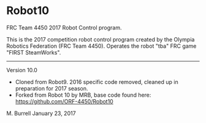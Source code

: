 # Robot10
FRC Team 4450 2017 Robot Control program.

This is the 2017 competition robot control program created by the Olympia Robotics Federation (FRC Team 4450).
Operates the robot "tba" FRC game "FIRST SteamWorks".
**************************************************************************************************************
Version 10.0

*    Cloned from Robot9. 2016 specific code removed, cleaned up in preparation for 2017 season.
* 	 Forked from Robot 10 by MRB, base code found here: https://github.com/ORF-4450/Robot10

M. Burrell
January 23, 2017
